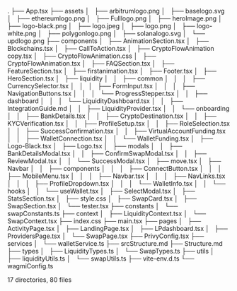 .
├── App.tsx
├── assets
│   ├── arbitrumlogo.png
│   ├── baselogo.svg
│   ├── ethereumlogo.png
│   ├── Fulllogo.png
│   ├── heroImage.png
│   ├── logo-black.png
│   ├── logo.jpeg
│   ├── logo.png
│   ├── logo-white.png
│   ├── polygonlogo.png
│   ├── solanalogo.svg
│   └── updlogo.png
├── components
│   ├── AnimationSection.tsx
│   ├── Blockchains.tsx
│   ├── CallToAction.tsx
│   ├── CryptoFlowAnimation copy.tsx
│   ├── CryptoFlowAnimation.css
│   ├── CryptoFlowAnimation.tsx
│   ├── FAQSection.tsx
│   ├── FeatureSection.tsx
│   ├── firstanimation.tsx
│   ├── Footer.tsx
│   ├── HeroSection.tsx
│   ├── liquidity
│   │   ├── common
│   │   │   ├── CurrencySelector.tsx
│   │   │   ├── FormInput.tsx
│   │   │   ├── NavigationButtons.tsx
│   │   │   └── ProgressStepper.tsx
│   │   ├── dashboard
│   │   │   └── LiquidityDashboard.tsx
│   │   ├── IntegrationGuide.md
│   │   ├── LiquidityProvider.tsx
│   │   └── onboarding
│   │       ├── BankDetails.tsx
│   │       ├── CryptoDestination.tsx
│   │       ├── KYCVerification.tsx
│   │       ├── ProfileSetup.tsx
│   │       ├── RoleSelection.tsx
│   │       ├── SuccessConfirmation.tsx
│   │       ├── VirtualAccountFunding.tsx
│   │       ├── WalletConnection.tsx
│   │       └── WalletFunding.tsx
│   ├── Logo-Black.tsx
│   ├── Logo.tsx
│   ├── modals
│   │   ├── BankDetailsModal.tsx
│   │   ├── ConfirmSwapModal.tsx
│   │   ├── ReviewModal.tsx
│   │   └── SuccessModal.tsx
│   ├── move.tsx
│   ├── Navbar
│   │   ├── components
│   │   │   ├── ConnectButton.tsx
│   │   │   ├── MobileMenu.tsx
│   │   │   ├── Navbar.tsx
│   │   │   ├── NavLinks.tsx
│   │   │   ├── ProfileDropdown.tsx
│   │   │   └── WalletInfo.tsx
│   │   └── hooks
│   │       └── useWallet.tsx
│   ├── SelectModal.tsx
│   ├── StatsSection.tsx
│   ├── style.css
│   ├── SwapCard.tsx
│   ├── SwapSection.tsx
│   └── tester.tsx
├── constants
│   └── swapConstants.ts
├── context
│   ├── LiquidityContext.tsx
│   └── SwapContext.tsx
├── index.css
├── main.tsx
├── pages
│   ├── ActivityPage.tsx
│   ├── LandingPage.tsx
│   ├── LPdashboard.tsx
│   ├── ProvidersPage.tsx
│   └── SwapPage.tsx
├── PrivyConfig.tsx
├── services
│   └── walletService.ts
├── srcStructure.md
├── Structure.md
├── types
│   ├── LiquidityTypes.ts
│   └── SwapTypes.ts
├── utils
│   ├── liquidityUtils.ts
│   └── swapUtils.ts
├── vite-env.d.ts
└── wagmiConfig.ts

17 directories, 80 files
